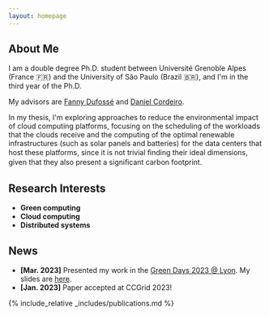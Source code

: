 ```yaml
---
layout: homepage
---
```


## About Me

I am a double degree Ph.D. student between Université Grenoble Alpes (France :fr:) and the University of São Paulo (Brazil :brazil:), and I'm in the third year of the Ph.D.

My advisors are [Fanny Dufossé](https://graal.ens-lyon.fr/~fdufosse/) and [Daniel Cordeiro](http://www.each.usp.br/dc/).

In my thesis, I'm exploring approaches to reduce the environmental impact of cloud computing platforms, focusing on the scheduling of the workloads that the
clouds receive and the computing of the optimal renewable infrastructures (such as solar panels and batteries) for the data centers that host these platforms, since it is not trivial ﬁnding their ideal dimensions, given that they also present a signiﬁcant carbon footprint.


## Research Interests

- **Green computing** 
- **Cloud computing** 
- **Distributed systems** 
  

## News
- **[Mar. 2023]** Presented my work in the [Green Days 2023 @ Lyon](http://perso.ens-lyon.fr/laurent.lefevre/greendayslyon2023/). My slides are [here](http://perso.ens-lyon.fr/laurent.lefevre/greendayslyon2023/slides/GreenDays2023_Silva_Vasconcelos.pdf).
- **[Jan. 2023]** Paper accepted at CCGrid 2023!

{% include_relative _includes/publications.md %}

